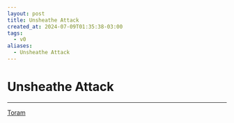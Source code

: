 ```yaml
---
layout: post
title: Unsheathe Attack
created_at: 2024-07-09T01:35:38-03:00
tags:
  - v0
aliases:
  - Unsheathe Attack
---
```

# Unsheathe Attack
---

[Toram](_draft/2024/07/2024-07-06-Toram.md)
